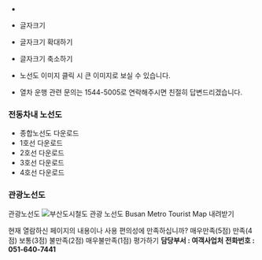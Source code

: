   * 

  * 글자크기
  * 글자크기 확대하기
  * 글자크기 축소하기


  * 노선도 이미지 클릭 시 큰 이미지로 보실 수 있습니다.
  * 열차 운행 관련 문의는 1544-5005로 연락해주시면 친절히 답변드리겠습니다.


### 전동차내 노선도
  * 종합노선도 다운로드
  * 1호선 다운로드
  * 2호선 다운로드
  * 3호선 다운로드
  * 4호선 다운로드


### 관광노선도
관광노선도
![부산도시철도 관광 노선도 Busan Metro Tourist Map](https://www.humetro.busan.kr/homepage/default/img/Guide/mapdown_img02.jpg) 내려받기 

현재 열람하신 페이지의 내용이나 사용 편의성에 만족하십니까?
     매우만족(5점)      만족(4점)      보통(3점)      불만족(2점)      매우불만족(1점) 평가하기
**담당부서 : 여객사업처**
**전화번호 : 051-640-7441**
